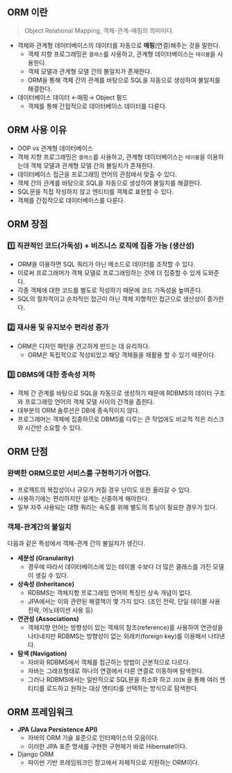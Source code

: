 ## ORM 이란

>Object Relational Mapping, 객체-관계-매핑의 의미이다.

- 객체와 관계형 데이터베이스의 데이터를 자동으로 **매핑**(연결)해주는 것을 말한다.
    - 객체 지향 프로그래밍은 `클래스`를 사용하고, 관계형 데이터베이스는 `테이블`을 사용한다.
    - 객체 모델과 관계형 모델 간의 불일치가 존재한다.
    - ORM을 통해 객체 간의 관계를 바탕으로 SQL을 자동으로 생성하여 불일치를 해결한다.
- 데이터베이스 데이터 ←매핑→ Object 필드
    - 객체를 통해 간접적으로 데이터베이스 데이터를 다룬다.

## ORM 사용 이유

- OOP vs 관계형 데이터베이스
- 객체 지향 프로그래밍은 `클래스`를 사용하고, 관계형 데이터베이스는 `테이블`을 이용하는데 객체 모델과 관계형 모델 간의 불일치가 존재한다.
- 데이터베이스 접근을 프로그래밍 언어의 관점에서 맞출 수 있다.
- 객체 간의 관계를 바탕으로 SQL을 자동으로 생성하여 불일치를 해결한다.
- SQL문을 직접 작성하지 않고 엔티티를 객체로 표현할 수 있다.
- 객체를 간접적으로 데이터베이스를 다룬다.

## ORM 장점

### 1️⃣ 직관적인 코드(가독성) + 비즈니스 로직에 집중 가능 (생산성)

- ORM을 이용하면 SQL 쿼리가 아닌 메소드로 데이터를 조작할 수 있다.
- 이로써 프로그래머가 객체 모델로 프로그래밍하는 것에 더 집중할 수 있게 도와준다.
- 각종 객체에 대한 코드를 별도로 작성하기 때문에 코드 가독성을 높여준다.
- SQL의 절차적이고 순차적인 접근이 아닌 객체 지향적인 접근으로 생산성이 증가한다.

### 2️⃣ 재사용 및 유지보수 편리성 증가

- ORM은 디자인 패턴을 견고하게 만드는 데 유리하다.
    - ORM은 독립적으로 작성되었고 해당 객체들을 재활용 할 수 있기 때문이다.

### 3️⃣ DBMS에 대한 종속성 저하

- 객체 간 관계를 바탕으로 SQL을 자동으로 생성하기 때문에 RDBMS의 데이터 구조와 프로그래밍 언어의 객체 모델 사이의 간격을 좁힌다.
- 대부분의 ORM 솔루션은 DB에 종속적이지 않다.
- 프로그래머는 객체에 집중하므로 DBMS를 다루는 큰 작업에도 비교적 적은 리스크와 시간만 소요할 수 있다.

## ORM 단점

### 완벽한 ORM으로만 서비스를 구현하기가 어렵다.

- 프로젝트의 복잡성이나 규모가 커질 경우 난이도 또한 올라갈 수 있다.
- 사용하기에는 편리하지만 설계는 신중하게 해야한다.
- 일부 자주 사용되는 대형 쿼리는 속도를 위해 별도의 튜닝이 필요한 경우가 있다.

### 객체-관계간의 불일치

다음과 같은 특성에서 객체-관계 간의 불일치가 생긴다.

- **세분성 (Granularity)**
    - 경우에 따라서 데이터베이스에 있는 테이블 수보다 더 많은 클래스를 가진 모델이 생길 수 있다.
- **상속성 (Inheritance)**
    - RDBMS는 객체지향 프로그래밍 언어의 특징인 상속 개념이 없다.
    - JPA에서는 이와 관련된 해결책이 몇 가지 있다. (조인 전략, 단일 테이블 사용 전략, 어노테이션 사용 등)
- **연관성 (Associations)**
    - 객체지향 언어는 방향성이 있는 객체의 참조(reference)를 사용하여 연관성을 나타내지만 RDBMS는 방향성이 없는 외래키(foreign key)를 이용해서 나타낸다.
- **탐색 (Navigation)**
    - 자바와 RDBMS에서 객체를 접근하는 방법이 근본적으로 다르다.
    - 자바는 그래프형태로 하나의 연결에서 다른 연결로 이동하며 탐색한다.
    - 그러나 RDBMS에서는 일반적으로 SQL문을 최소화 하고 `JOIN` 을 통해 여러 엔티티를 로드하고 원하는 대상 엔티티를 선택하는 방식으로 탐색한다.

## ORM 프레임워크

- **JPA (Java Persistence API)**
    - 자바의 ORM 기술 표준으로 인터페이스의 모음이다.
    - 이러한 JPA 표준 명세를 구현한 구현체가 바로 Hibernate이다.
- Django ORM
    - 파이썬 기반 프레임워크인 쟝고에서 자체적으로 지원하는 ORM이다.